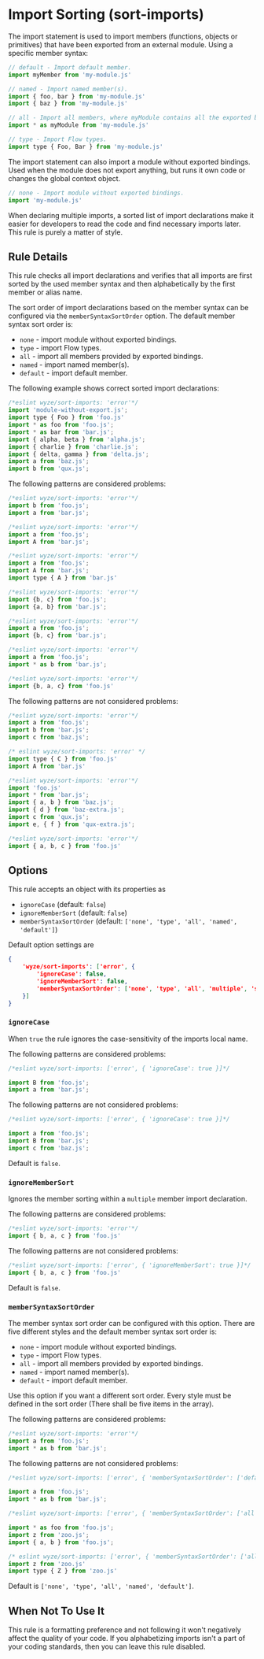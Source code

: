 # Import Sorting (sort-imports)

The import statement is used to import members (functions, objects or primitives) that have been exported from an external module. Using a specific member syntax:

```js
// default - Import default member.
import myMember from 'my-module.js'

// named - Import named member(s).
import { foo, bar } from 'my-module.js'
import { baz } from 'my-module.js'

// all - Import all members, where myModule contains all the exported bindings.
import * as myModule from 'my-module.js'

// type - Import Flow types.
import type { Foo, Bar } from 'my-module.js'
```

The import statement can also import a module without exported bindings. Used when the module does not export anything, but runs it own code or changes the global context object.

```js
// none - Import module without exported bindings.
import 'my-module.js'
```

When declaring multiple imports, a sorted list of import declarations make it easier for developers to read the code and find necessary imports later. This rule is purely a matter of style.


## Rule Details

This rule checks all import declarations and verifies that all imports are first sorted by the used member syntax and then alphabetically by the first member or alias name.

The sort order of import declarations based on the member syntax can be configured via the `memberSyntaxSortOrder` option.
The default member syntax sort order is:

- `none` - import module without exported bindings.
- `type` - import Flow types.
- `all` - import all members provided by exported bindings.
- `named` - import named member(s).
- `default` - import default member.

The following example shows correct sorted import declarations:

```js
/*eslint wyze/sort-imports: 'error'*/
import 'module-without-export.js';
import type { Foo } from 'foo.js'
import * as foo from 'foo.js';
import * as bar from 'bar.js';
import { alpha, beta } from 'alpha.js';
import { charlie } from 'charlie.js';
import { delta, gamma } from 'delta.js';
import a from 'baz.js';
import b from 'qux.js';
```

The following patterns are considered problems:

```js
/*eslint wyze/sort-imports: 'error'*/
import b from 'foo.js';
import a from 'bar.js';

/*eslint wyze/sort-imports: 'error'*/
import a from 'foo.js';
import A from 'bar.js';

/*eslint wyze/sort-imports: 'error'*/
import a from 'foo.js';
import A from 'bar.js';
import type { A } from 'bar.js'

/*eslint wyze/sort-imports: 'error'*/
import {b, c} from 'foo.js';
import {a, b} from 'bar.js';

/*eslint wyze/sort-imports: 'error'*/
import a from 'foo.js';
import {b, c} from 'bar.js';

/*eslint wyze/sort-imports: 'error'*/
import a from 'foo.js';
import * as b from 'bar.js';

/*eslint wyze/sort-imports: 'error'*/
import {b, a, c} from 'foo.js'
```

The following patterns are not considered problems:

```js
/*eslint wyze/sort-imports: 'error'*/
import a from 'foo.js';
import b from 'bar.js';
import c from 'baz.js';

/* eslint wyze/sort-imports: 'error' */
import type { C } from 'foo.js'
import A from 'bar.js'

/*eslint wyze/sort-imports: 'error'*/
import 'foo.js'
import * from 'bar.js';
import { a, b } from 'baz.js';
import { d } from 'baz-extra.js';
import c from 'qux.js';
import e, { f } from 'qux-extra.js';

/*eslint wyze/sort-imports: 'error'*/
import { a, b, c } from 'foo.js'
```


## Options

This rule accepts an object with its properties as

- `ignoreCase` (default: `false`)
- `ignoreMemberSort` (default: `false`)
- `memberSyntaxSortOrder` (default: `['none', 'type', 'all', 'named', 'default']`)

Default option settings are

```json
{
    'wyze/sort-imports': ['error', {
        'ignoreCase': false,
        'ignoreMemberSort': false,
        'memberSyntaxSortOrder': ['none', 'type', 'all', 'multiple', 'single']
    }]
}
```

### `ignoreCase`

When `true` the rule ignores the case-sensitivity of the imports local name.

The following patterns are considered problems:

```js
/*eslint wyze/sort-imports: ['error', { 'ignoreCase': true }]*/

import B from 'foo.js';
import a from 'bar.js';
```

The following patterns are not considered problems:

```js
/*eslint wyze/sort-imports: ['error', { 'ignoreCase': true }]*/

import a from 'foo.js';
import B from 'bar.js';
import c from 'baz.js';
```

Default is `false`.

### `ignoreMemberSort`

Ignores the member sorting within a `multiple` member import declaration.

The following patterns are considered problems:

```js
/*eslint wyze/sort-imports: 'error'*/
import { b, a, c } from 'foo.js'
```

The following patterns are not considered problems:

```js
/*eslint wyze/sort-imports: ['error', { 'ignoreMemberSort': true }]*/
import { b, a, c } from 'foo.js'
```

Default is `false`.

### `memberSyntaxSortOrder`

The member syntax sort order can be configured with this option. There are five different styles and the default member syntax sort order is:

- `none` - import module without exported bindings.
- `type` - import Flow types.
- `all` - import all members provided by exported bindings.
- `named` - import named member(s).
- `default` - import default member.

Use this option if you want a different sort order. Every style must be defined in the sort order (There shall be five items in the array).

The following patterns are considered problems:

```js
/*eslint wyze/sort-imports: 'error'*/
import a from 'foo.js';
import * as b from 'bar.js';
```

The following patterns are not considered problems:

```js
/*eslint wyze/sort-imports: ['error', { 'memberSyntaxSortOrder': ['default', 'type', 'all', 'named', 'none'] }]*/

import a from 'foo.js';
import * as b from 'bar.js';

/*eslint wyze/sort-imports: ['error', { 'memberSyntaxSortOrder': ['all', 'type', 'default', 'named', 'none'] }]*/

import * as foo from 'foo.js';
import z from 'zoo.js';
import { a, b } from 'foo.js';

/* eslint wyze/sort-imports: ['error', { 'memberSyntaxSortOrder': ['all', 'default', 'type', 'named', 'none'] }] */
import z from 'zoo.js'
import type { Z } from 'zoo.js'

```

Default is `['none', 'type', 'all', 'named', 'default']`.

## When Not To Use It

This rule is a formatting preference and not following it won't negatively affect the quality of your code. If you alphabetizing imports isn't a part of your coding standards, then you can leave this rule disabled.
